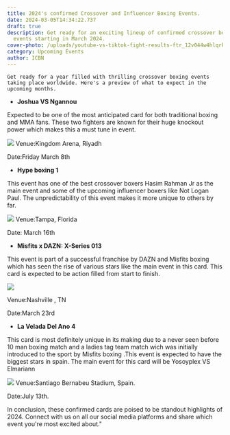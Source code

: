 ```yaml
---
title: 2024's confirmed Crossover and Influencer Boxing Events.
date: 2024-03-05T14:34:22.737
draft: true
description: Get ready for an exciting lineup of confirmed crossover boxing
  events starting in March 2024.
cover-photo: /uploads/youtube-vs-tiktok-fight-results-ftr_12v044w4hlqrk1aph8mq1sgjxc-png.webp
category: Upcoming Events
author: ICBN
---
```

`Get ready for a year filled with thrilling crossover boxing events taking place worldwide. Here's a preview of what to expect in the upcoming months.`

- **Joshua VS Ngannou**

Expected to be one of the most anticipated card for both traditional boxing and MMA fans. These two fighters are known for their huge knockout power which makes this a must tune in event.

![](https://pbs.twimg.com/media/GH6uie_XgAACfpo?format=png&name=small)
Venue:Kingdom Arena, Riyadh

Date:Friday March 8th

- **Hype boxing 1**

This event has one of the best crossover boxers Hasim Rahman Jr as the main event and some of the upcoming influencer boxers like Not Logan Paul. The unpredictability of this event makes it more unique to others by far.

![](https://pbs.twimg.com/media/GH3f-08X0AAUw6X?format=jpg&name=small)
Venue:Tampa, Florida

Date: March 16th

- **Misfits x DAZN: X-Series 013**

This event is part of a successful franchise by DAZN and Misfits boxing which has seen the rise of various stars like the main event in this card. This card is expected to be action filled from start to finish.

![](https://pbs.twimg.com/media/GHhJLk5aYAAWdgS?format=jpg&name=small)

Venue:Nashville , TN

Date:March 23rd

- **La Velada Del Ano 4**

This card is most definitely unique in its making due to a never seen before 10 man boxing match and a ladies tag team match wich was initially introduced to the sport by Misfits boxing .This event is expected to have the biggest stars in spain. The main event for this card will be Yosoyplex VS Elmariann

![](https://pbs.twimg.com/media/GH4VNBAW8AANEUq?format=jpg&name=large)
Venue:Santiago Bernabeu Stadium, Spain.

Date:July 13th.

In conclusion, these confirmed cards are poised to be standout highlights of 2024. Connect with us on all our social media platforms and share which event you're most excited about."
